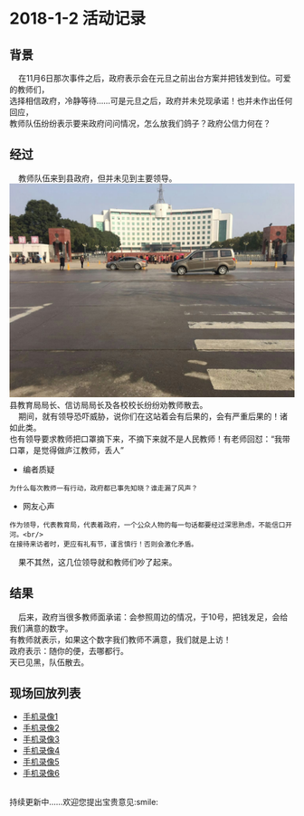 # 2018-1-2 活动记录
## 背景
    在11月6日那次事件之后，政府表示会在元旦之前出台方案并把钱发到位。可爱的教师们，<br/>
选择相信政府，冷静等待……可是元旦之后，政府并未兑现承诺！也并未作出任何回应，<br/>
教师队伍纷纷表示要来政府问问情况，怎么放我们鸽子？政府公信力何在？<br/>

## 经过
    教师队伍来到县政府，但并未见到主要领导。<br/>
    ![](https://github.com/25thAssociation/LuJiang/blob/master/2018-1-2-Activity/2017123111mmexport1515475753170.jpg)
    县教育局局长、信访局局长及各校校长纷纷劝教师散去。<br/>
    期间，就有领导恐吓威胁，说你们在这站着会有后果的，会有严重后果的！诸如此类。<br/>
也有领导要求教师把口罩摘下来，不摘下来就不是人民教师！有老师回怼：“我带口罩，是觉得做庐江教师，丢人”<br/>
- 编者质疑
```
为什么每次教师一有行动，政府都已事先知晓？谁走漏了风声？
```
- 网友心声
```
作为领导，代表教育局，代表着政府，一个公众人物的每一句话都要经过深思熟虑，不能信口开河。<br/>
在接待来访者时，更应有礼有节，谨言慎行！否则会激化矛盾。
```
    果不其然，这几位领导就和教师们吵了起来。<br/>
    
## 结果
    后来，政府当很多教师面承诺：会参照周边的情况，于10号，把钱发足，会给我们满意的数字。<br/>
    有教师就表示，如果这个数字我们教师不满意，我们就是上访！<br/>
    政府表示：随你的便，去哪都行。<br/>
    天已见黑，队伍散去。<br/>
## 现场回放列表
- [手机录像1](https://github.com/25thAssociation/LuJiang/raw/master/2018-1-2-Activity/201801021515544728491.mp4)
- [手机录像2](https://github.com/25thAssociation/LuJiang/raw/master/2018-1-2-Activity/201801021515544742226.mp4)
- [手机录像3](https://github.com/25thAssociation/LuJiang/raw/master/2018-1-2-Activity/201801021515544773307.mp4)
- [手机录像4](https://github.com/25thAssociation/LuJiang/raw/master/2018-1-2-Activity/201801021515544786443.mp4)
- [手机录像5](https://github.com/25thAssociation/LuJiang/raw/master/2018-1-2-Activity/201801021515544798077.mp4)
- [手机录像6](https://github.com/25thAssociation/LuJiang/raw/master/2018-1-2-Activity/201801021515544808423.mp4)
<br/>
持续更新中……欢迎您提出宝贵意见:smile:
